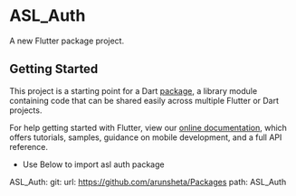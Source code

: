 # ASL_Auth

A new Flutter package project.

## Getting Started

This project is a starting point for a Dart
[package](https://flutter.dev/developing-packages/),
a library module containing code that can be shared easily across
multiple Flutter or Dart projects.

For help getting started with Flutter, view our 
[online documentation](https://flutter.dev/docs), which offers tutorials, 
samples, guidance on mobile development, and a full API reference.

- Use Below to import asl auth package

 ASL_Auth:
    git:
      url: https://github.com/arunsheta/Packages
      path: ASL_Auth
